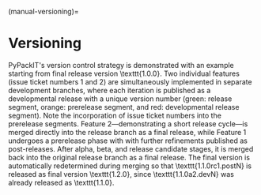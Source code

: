 (manual-versioning)=
# Versioning

PyPackIT's version control strategy is demonstrated with an example starting from final release version \texttt{1.0.0}. Two individual features (issue ticket numbers 1 and 2) are simultaneously implemented in separate development branches, where each iteration is published as a developmental release with a unique version number (green: release segment, orange: prerelease segment, and red: developmental release segment). Note the incorporation of issue ticket numbers into the prerelease segments. Feature 2—demonstrating a short release cycle—is merged directly into the release branch as a final release, while Feature 1 undergoes a prerelease phase with with further refinements published as post-releases. After alpha, beta, and release candidate stages, it is merged back into the original release branch as a final release. The final version is automatically redetermined during merging so that \texttt{1.1.0rc1.postN} is released as final version \texttt{1.2.0}, since \texttt{1.1.0a2.devN} was already released as \texttt{1.1.0}.
